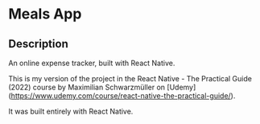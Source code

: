 # Meals App

## Description

An online expense tracker, built with React Native.

This is my version of the project in the React Native - The Practical Guide (2022) course by Maximilian Schwarzmüller on [Udemy] (https://www.udemy.com/course/react-native-the-practical-guide/).

It was built entirely with React Native.
